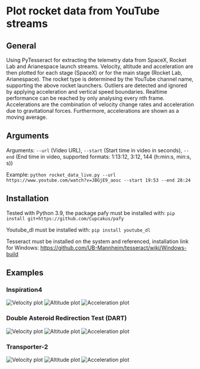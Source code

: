 # Plot rocket data from YouTube streams

## General
Using PyTesseract for extracting the telemetry data from SpaceX, Rocket Lab and Arianespace launch streams.
Velocity, altitude and acceleration are then plotted for each stage (SpaceX) or for the main stage (Rocket Lab, Arianespace).
The rocket type is determined by the YouTube channel name, supporting the above rocket launchers.
Outliers are detected and ignored by applying acceleration and vertical speed boundaries.
Realtime performance can be reached by only analysing every nth frame. Accelerations are the combination of velocity change
rates and acceleration due to gravitational forces. Furthermore, accelerations are shown as a moving average.

## Arguments
Arguments: `--url` (Video URL), `--start` (Start time in video in seconds), `--end` (End time in video, supported formats:
1:13:12, 3:12, 144 (h:min:s, min:s, s))

Example: `python rocket_data_live.py --url https://www.youtube.com/watch?v=JBGjE9_aosc --start 19:53 --end 28:24`

## Installation
Tested with Python 3.9, the package pafy must be installed with: `pip install git+https://github.com/Cupcakus/pafy`

Youtube_dl must be installed with: `pip install youtube_dl`

Tesseract must be installed on the system and referenced, installation link for Windows: https://github.com/UB-Mannheim/tesseract/wiki/Windows-build


## Examples
### Inspiration4
![Velocity plot](examples/inspiration4_velo.png?raw=true)
![Altitude plot](examples/inspiration4_alti.png?raw=true)
![Acceleration plot](examples/inspiration4_acc.png?raw=true)

### Double Asteroid Redirection Test (DART)
![Velocity plot](examples/dart_velo.png?raw=true)
![Altitude plot](examples/dart_alti.png?raw=true)
![Acceleration plot](examples/dart_acc.png?raw=true)

### Transporter-2
![Velocity plot](examples/transporter2_velo.png?raw=true)
![Altitude plot](examples/transporter2_alti.png?raw=true)
![Acceleration plot](examples/transporter2_acc.png?raw=true)